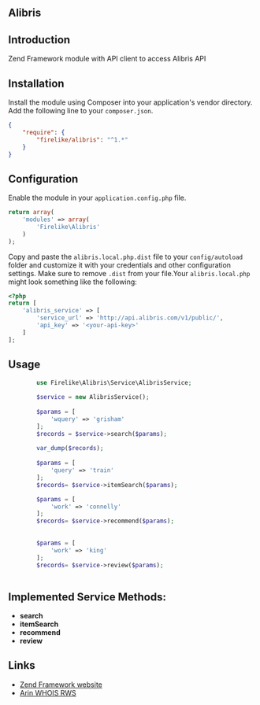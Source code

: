 ## Alibris

## Introduction

Zend Framework module with API client to access Alibris API

## Installation
Install the module using Composer into your application's vendor directory. Add the following line to your
`composer.json`.

```json
{
    "require": {
        "firelike/alibris": "^1.*"
    }
}
```
## Configuration

Enable the module in your `application.config.php` file.

```php
return array(
    'modules' => array(
        'Firelike\Alibris'
    )
);
```

Copy and paste the `alibris.local.php.dist` file to your `config/autoload` folder and customize it with your credentials and
other configuration settings. Make sure to remove `.dist` from your file.Your `alibris.local.php` might look something like the following:

```php
<?php
return [
    'alibris_service' => [
        'service_url' => 'http://api.alibris.com/v1/public/',
        'api_key' => '<your-api-key>'
    ]
];
```


## Usage

```php
        use Firelike\Alibris\Service\AlibrisService;
        
        $service = new AlibrisService();
        
        $params = [ 
            'wquery' => 'grisham' 
        ];
        $records = $service->search($params);
        
        var_dump($records);
        
        $params = [
            'query' => 'train' 
        ];
        $records= $service->itemSearch($params);

        $params = [
            'work' => 'connelly' 
        ];
        $records= $service->recommend($params);
        
        
        $params = [
            'work' => 'king' 
        ];
        $records= $service->review($params);
        

```

## Implemented Service Methods:

* **search**
* **itemSearch**
* **recommend**
* **review**

## Links

* [Zend Framework website](http://framework.zend.com)
* [Arin WHOIS RWS](http://whois.arin.net/ui)
